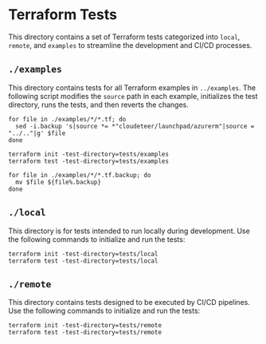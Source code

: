 # Terraform Tests

This directory contains a set of Terraform tests categorized into `local`, `remote`, and `examples` to streamline the development and CI/CD processes.

## `./examples`

This directory contains tests for all Terraform examples in `../examples`. The following script modifies the `source` path in each example, initializes the test directory, runs the tests, and then reverts the changes.

```shell
for file in ./examples/*/*.tf; do
  sed -i.backup 's|source *= *"cloudeteer/launchpad/azurerm"|source = "../.."|g' $file
done

terraform init -test-directory=tests/examples
terraform test -test-directory=tests/examples

for file in ./examples/*/*.tf.backup; do
  mv $file ${file%.backup}
done
```

## `./local`

This directory is for tests intended to run locally during development. Use the following commands to initialize and run the tests:

```shell
terraform init -test-directory=tests/local
terraform test -test-directory=tests/local
```

## `./remote`

This directory contains tests designed to be executed by CI/CD pipelines. Use the following commands to initialize and run the tests:

```shell
terraform init -test-directory=tests/remote
terraform test -test-directory=tests/remote
```